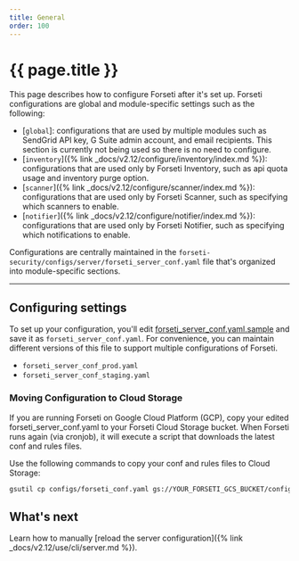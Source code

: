 ```yaml
---
title: General
order: 100
---
```


# {{ page.title }}

This page describes how to configure Forseti after it's set up. Forseti configurations
are global and module-specific settings such as the following:

* [`global`]: configurations that are used by multiple modules such as SendGrid API key,
  G Suite admin account, and email recipients. This section is currently not being used so there is
  no need to configure.
* [`inventory`]({% link _docs/v2.12/configure/inventory/index.md %}): configurations that are used
only by Forseti Inventory, such as
  api quota usage and inventory purge option.
* [`scanner`]({% link _docs/v2.12/configure/scanner/index.md %}): configurations that are used
only by Forseti Scanner, such as
    specifying which scanners to enable.
* [`notifier`]({% link _docs/v2.12/configure/notifier/index.md %}): configurations that are used
only by Forseti Notifier, such as
  specifying which notifications to enable.

Configurations are centrally maintained in the
`forseti-security/configs/server/forseti_server_conf.yaml` file that's organized into
module-specific sections.

---

## Configuring settings

To set up your configuration, you'll edit
[forseti_server_conf.yaml.sample](https://github.com/forseti-security/forseti-security/blob/master/configs/server/forseti_conf_server.yaml.sample)
and save it as `forseti_server_conf.yaml`. For convenience, you can maintain different
versions of this file to support multiple configurations of Forseti.

* `forseti_server_conf_prod.yaml`
* `forseti_server_conf_staging.yaml`


### Moving Configuration to Cloud Storage

If you are running Forseti on Google Cloud Platform (GCP), copy your edited
forseti_server_conf.yaml to your Forseti Cloud Storage bucket. When Forseti runs again
(via cronjob), it will execute a script that downloads the latest conf and rules files.

Use the following commands to copy your conf and rules files to Cloud Storage:

```bash
gsutil cp configs/forseti_conf.yaml gs://YOUR_FORSETI_GCS_BUCKET/configs/server/forseti_server_conf.yaml
```

## What's next

Learn how to manually [reload the server configuration]({% link _docs/v2.12/use/cli/server.md %}).
